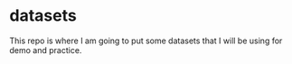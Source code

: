 # datasets
This repo is where I am going to put some datasets that I will be using for demo and practice.

